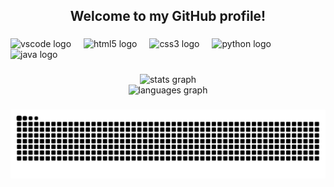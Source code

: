 <h2 align="center">Welcome to my GitHub profile!</h2>

###

<div align="left">
  <img src="https://cdn.jsdelivr.net/gh/devicons/devicon/icons/vscode/vscode-original.svg" height="30" alt="vscode logo"  />
  <img width="12" />
  <img src="https://cdn.jsdelivr.net/gh/devicons/devicon/icons/html5/html5-original.svg" height="30" alt="html5 logo"  />
  <img width="12" />
  <img src="https://cdn.jsdelivr.net/gh/devicons/devicon/icons/css3/css3-original.svg" height="30" alt="css3 logo"  />
  <img width="12" />
  <img src="https://cdn.jsdelivr.net/gh/devicons/devicon/icons/python/python-original.svg" height="30" alt="python logo"  />
  <img width="12" />
  <img src="https://cdn.jsdelivr.net/gh/devicons/devicon/icons/java/java-original.svg" height="30" alt="java logo"  />
</div>

###

<div align="center">
  <img src="https://github-readme-stats.vercel.app/api?username=liviamoro&hide_title=false&hide_rank=false&show_icons=false&include_all_commits=true&count_private=true&disable_animations=false&theme=dark&locale=en&hide_border=true&custom_title=L%C3%ADvia%20Moro's%20GitHub%20Stats%20" height="150" alt="stats graph" /> <br>
  <img src="https://github-readme-stats.vercel.app/api/top-langs?username=liviamoro&locale=en&hide_title=false&layout=compact&card_width=320&langs_count=5&theme=dark&hide_border=true" height="120" alt="languages graph"  />
</div>

###

<picture>  
  <source media="(prefers-color-scheme: dark)" srcset="https://raw.githubusercontent.com/liviamoro/liviamoro/output/github-contribution-grid-snake-dark.svg">  
  <source media="(prefers-color-scheme: light)" srcset="https://raw.githubusercontent.com/liviamoro/liviamoro/output/github-contribution-grid-snake.svg">  
  <img alt="github contribution grid snake animation" src="https://raw.githubusercontent.com/liviamoro/liviamoro/output/github-contribution-grid-snake.svg">  
</picture>
